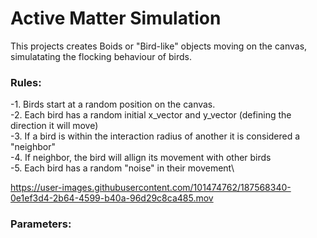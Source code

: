 # Active Matter Simulation
This projects creates Boids or "Bird-like" objects moving on the canvas, simulatating the flocking behaviour of birds.

### Rules: 

 -1. Birds start at a random position on the canvas.\
 -2. Each bird has a random initial x_vector and y_vector (defining the direction it will move)\
 -3. If a bird is within the interaction radius of another it is considered a "neighbor"\
 -4. If neighbor, the bird will allign its movement with other birds\
 -5. Each bird has a random "noise" in their movement\
 
https://user-images.githubusercontent.com/101474762/187568340-0e1ef3d4-2b64-4599-b40a-96d29c8ca485.mov

### Parameters: 
